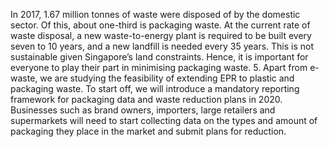 In 2017, 1.67 million tonnes of waste were disposed of by the domestic sector. Of this, about one-third is packaging waste. At the current rate of waste disposal, a new waste-to-energy plant is required to be built every seven to 10 years, and a new landfill is needed every 35 years. This is not sustainable given Singapore’s land constraints. Hence, it is important for everyone to play their part in minimising packaging waste.
 5.      Apart from e-waste, we are studying the feasibility of extending EPR to plastic and packaging waste. To start off, we will introduce a mandatory reporting framework for packaging data and waste reduction plans in 2020. Businesses such as brand owners, importers, large retailers and supermarkets will need to start collecting data on the types and amount of packaging they place in the market and submit plans for reduction.
